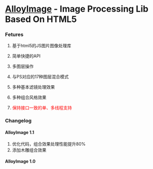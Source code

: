 [AlloyImage](http://alloyteam.github.com/AlloyPhoto/) - Image Processing Lib Based On HTML5
===========================

### Fetures

1. 基于html5的JS图片图像处理库
2. 简单快捷的API
3. 多图层操作
4. 与PS对应的17种图层混合模式
5. 多种基本滤镜处理效果
6. 多种组合风格效果

7. <span style='color:red'>保持接口一致的单、多线程支持</span>

### Changelog

#### AlloyImage 1.1
1. 优化代码，组合效果处理性能提升80%
2. 添加木雕组合效果

#### AlloyImage 1.0
